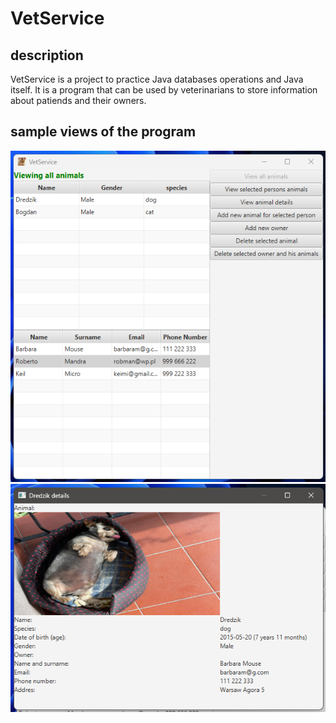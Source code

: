 # VetService 
## description
VetService is a project to practice Java databases operations and Java itself. It is a program that can be used by veterinarians to store information about patiends and their owners. 
## sample views of the program
![Main window](ReadmePhotos/MainWindow.png)
![Animal details window](ReadmePhotos/AnimalDetailsWindow.png)